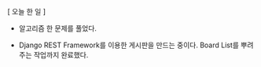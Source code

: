 [ 오늘 한 일 ]

- 알고리즘 한 문제를 풀었다.

- Django REST Framework를 이용한 게시판을 만드는 중이다. Board List를 뿌려주는 작업까지 완료했다.
